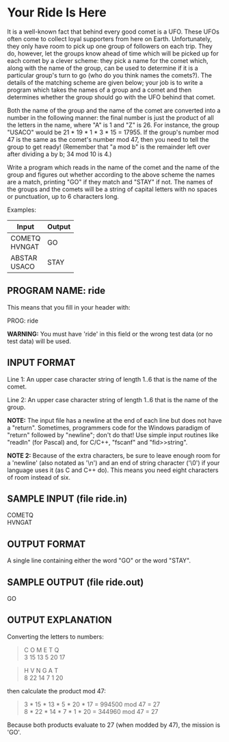 # Your Ride Is Here

It is a well-known fact that behind every good comet is a UFO. These UFOs often come to collect loyal supporters from here on Earth. Unfortunately, they only have room to pick up one group of followers on each trip. They do, however, let the groups know ahead of time which will be picked up for each comet by a clever scheme: they pick a name for the comet which, along with the name of the group, can be used to determine if it is a particular group's turn to go (who do you think names the comets?). The details of the matching scheme are given below; your job is to write a program which takes the names of a group and a comet and then determines whether the group should go with the UFO behind that comet.

Both the name of the group and the name of the comet are converted into a number in the following manner: the final number is just the product of all the letters in the name, where "A" is 1 and "Z" is 26. For instance, the group "USACO" would be 21 * 19 * 1 * 3 * 15 = 17955. If the group's number mod 47 is the same as the comet's number mod 47, then you need to tell the group to get ready! (Remember that "a mod b" is the remainder left over after dividing a by b; 34 mod 10 is 4.)

Write a program which reads in the name of the comet and the name of the group and figures out whether according to the above scheme the names are a match, printing "GO" if they match and "STAY" if not. The names of the groups and the comets will be a string of capital letters with no spaces or punctuation, up to 6 characters long.

Examples:

Input	| Output
------|------
COMETQ<br/>HVNGAT | GO
ABSTAR<br/>USACO | STAY

## PROGRAM NAME: ride

This means that you fill in your header with:

PROG: ride

**WARNING:** You must have 'ride' in this field or the wrong test data (or no test data) will be used.

## INPUT FORMAT

Line 1:	An upper case character string of length 1..6 that is the name of the comet.

Line 2:	An upper case character string of length 1..6 that is the name of the group.

**NOTE:** The input file has a newline at the end of each line but does not have a "return". Sometimes, programmers code for the Windows paradigm of "return" followed by "newline"; don't do that! Use simple input routines like "readln" (for Pascal) and, for C/C++, "fscanf" and "fid>>string".

**NOTE 2:** Because of the extra characters, be sure to leave enough room for a 'newline' (also notated as '\n') and an end of string character ('\0') if your language uses it (as C and C++ do). This means you need eight characters of room instead of six.

## SAMPLE INPUT (file ride.in)

COMETQ<br/>
HVNGAT

## OUTPUT FORMAT

A single line containing either the word "GO" or the word "STAY".

## SAMPLE OUTPUT (file ride.out)

GO
## OUTPUT EXPLANATION

Converting the letters to numbers:
> C	O	M	E	T	Q
> <br/>3	15	13	5	20	17

> H	V	N	G	A	T
> <br/>8	22	14	7	1	20

then calculate the product mod 47:
> 3 * 15 * 13 * 5 * 20 * 17 = 994500 mod 47 = 27
> <br/>8 * 22 * 14 * 7 *  1 * 20 = 344960 mod 47 = 27

Because both products evaluate to 27 (when modded by 47), the mission is 'GO'.
